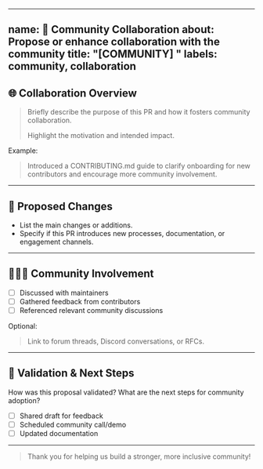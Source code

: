 <!-- Propose or enhance collaboration with the community -->

---

name: 🤝 Community Collaboration
about: Propose or enhance collaboration with the community
title: "[COMMUNITY] <short summary>"
labels: community, collaboration
---

## 🌐 Collaboration Overview

> Briefly describe the purpose of this PR and how it fosters community collaboration.
>
> Highlight the motivation and intended impact.

Example:
> Introduced a CONTRIBUTING.md guide to clarify onboarding for new contributors and encourage more community involvement.

---

## 📝 Proposed Changes

- List the main changes or additions.
- Specify if this PR introduces new processes, documentation, or engagement channels.

---

## 🧑‍🤝‍🧑 Community Involvement

- [ ] Discussed with maintainers
- [ ] Gathered feedback from contributors
- [ ] Referenced relevant community discussions

Optional:

> Link to forum threads, Discord conversations, or RFCs.

---

## 🧪 Validation & Next Steps

How was this proposal validated? What are the next steps for community adoption?

- [ ] Shared draft for feedback
- [ ] Scheduled community call/demo
- [ ] Updated documentation

---

> Thank you for helping us build a stronger, more inclusive community!
